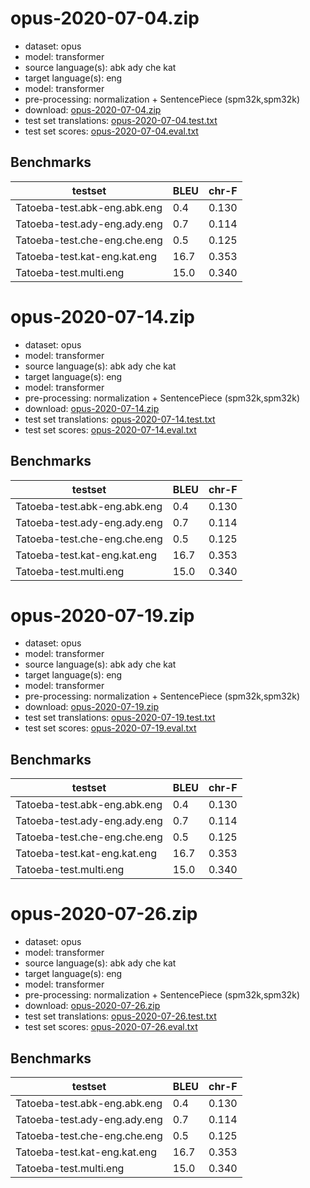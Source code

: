 # opus-2020-07-04.zip

* dataset: opus
* model: transformer
* source language(s): abk ady che kat
* target language(s): eng
* model: transformer
* pre-processing: normalization + SentencePiece (spm32k,spm32k)
* download: [opus-2020-07-04.zip](https://object.pouta.csc.fi/Tatoeba-MT-models/cau-eng/opus-2020-07-04.zip)
* test set translations: [opus-2020-07-04.test.txt](https://object.pouta.csc.fi/Tatoeba-MT-models/cau-eng/opus-2020-07-04.test.txt)
* test set scores: [opus-2020-07-04.eval.txt](https://object.pouta.csc.fi/Tatoeba-MT-models/cau-eng/opus-2020-07-04.eval.txt)

## Benchmarks

| testset               | BLEU  | chr-F |
|-----------------------|-------|-------|
| Tatoeba-test.abk-eng.abk.eng 	| 0.4 	| 0.130 |
| Tatoeba-test.ady-eng.ady.eng 	| 0.7 	| 0.114 |
| Tatoeba-test.che-eng.che.eng 	| 0.5 	| 0.125 |
| Tatoeba-test.kat-eng.kat.eng 	| 16.7 	| 0.353 |
| Tatoeba-test.multi.eng 	| 15.0 	| 0.340 |

# opus-2020-07-14.zip

* dataset: opus
* model: transformer
* source language(s): abk ady che kat
* target language(s): eng
* model: transformer
* pre-processing: normalization + SentencePiece (spm32k,spm32k)
* download: [opus-2020-07-14.zip](https://object.pouta.csc.fi/Tatoeba-MT-models/cau-eng/opus-2020-07-14.zip)
* test set translations: [opus-2020-07-14.test.txt](https://object.pouta.csc.fi/Tatoeba-MT-models/cau-eng/opus-2020-07-14.test.txt)
* test set scores: [opus-2020-07-14.eval.txt](https://object.pouta.csc.fi/Tatoeba-MT-models/cau-eng/opus-2020-07-14.eval.txt)

## Benchmarks

| testset               | BLEU  | chr-F |
|-----------------------|-------|-------|
| Tatoeba-test.abk-eng.abk.eng 	| 0.4 	| 0.130 |
| Tatoeba-test.ady-eng.ady.eng 	| 0.7 	| 0.114 |
| Tatoeba-test.che-eng.che.eng 	| 0.5 	| 0.125 |
| Tatoeba-test.kat-eng.kat.eng 	| 16.7 	| 0.353 |
| Tatoeba-test.multi.eng 	| 15.0 	| 0.340 |

# opus-2020-07-19.zip

* dataset: opus
* model: transformer
* source language(s): abk ady che kat
* target language(s): eng
* model: transformer
* pre-processing: normalization + SentencePiece (spm32k,spm32k)
* download: [opus-2020-07-19.zip](https://object.pouta.csc.fi/Tatoeba-MT-models/cau-eng/opus-2020-07-19.zip)
* test set translations: [opus-2020-07-19.test.txt](https://object.pouta.csc.fi/Tatoeba-MT-models/cau-eng/opus-2020-07-19.test.txt)
* test set scores: [opus-2020-07-19.eval.txt](https://object.pouta.csc.fi/Tatoeba-MT-models/cau-eng/opus-2020-07-19.eval.txt)

## Benchmarks

| testset               | BLEU  | chr-F |
|-----------------------|-------|-------|
| Tatoeba-test.abk-eng.abk.eng 	| 0.4 	| 0.130 |
| Tatoeba-test.ady-eng.ady.eng 	| 0.7 	| 0.114 |
| Tatoeba-test.che-eng.che.eng 	| 0.5 	| 0.125 |
| Tatoeba-test.kat-eng.kat.eng 	| 16.7 	| 0.353 |
| Tatoeba-test.multi.eng 	| 15.0 	| 0.340 |

# opus-2020-07-26.zip

* dataset: opus
* model: transformer
* source language(s): abk ady che kat
* target language(s): eng
* model: transformer
* pre-processing: normalization + SentencePiece (spm32k,spm32k)
* download: [opus-2020-07-26.zip](https://object.pouta.csc.fi/Tatoeba-MT-models/cau-eng/opus-2020-07-26.zip)
* test set translations: [opus-2020-07-26.test.txt](https://object.pouta.csc.fi/Tatoeba-MT-models/cau-eng/opus-2020-07-26.test.txt)
* test set scores: [opus-2020-07-26.eval.txt](https://object.pouta.csc.fi/Tatoeba-MT-models/cau-eng/opus-2020-07-26.eval.txt)

## Benchmarks

| testset               | BLEU  | chr-F |
|-----------------------|-------|-------|
| Tatoeba-test.abk-eng.abk.eng 	| 0.4 	| 0.130 |
| Tatoeba-test.ady-eng.ady.eng 	| 0.7 	| 0.114 |
| Tatoeba-test.che-eng.che.eng 	| 0.5 	| 0.125 |
| Tatoeba-test.kat-eng.kat.eng 	| 16.7 	| 0.353 |
| Tatoeba-test.multi.eng 	| 15.0 	| 0.340 |

